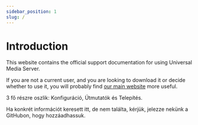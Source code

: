 ```yaml
---
sidebar_position: 1
slug: /
---
```


# Introduction

This website contains the official support documentation for using Universal Media Server.

If you are not a current user, and you are looking to download it or decide whether to use it, you will probably find [our main website](https://www.universalmediaserver.com) more useful.

3 fő részre oszlik: Konfiguráció, Útmutatók és Telepítés.

Ha konkrét információt keresett itt, de nem találta, kérjük, jelezze nekünk a GitHubon, hogy hozzáadhassuk.
